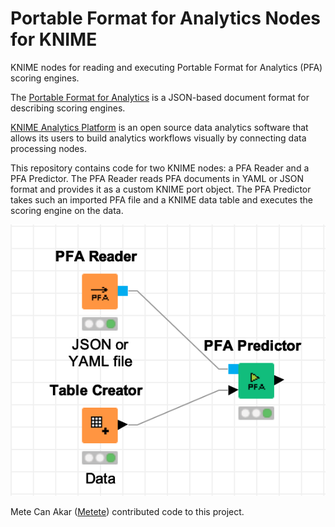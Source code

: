 # Portable Format for Analytics Nodes for KNIME
KNIME nodes for reading and executing Portable Format for Analytics (PFA) scoring engines.

The [Portable Format for Analytics](http://dmg.org/pfa/index.html) is a
JSON-based document format for describing scoring engines.

[KNIME Analytics Platform](https://www.knime.com) is an open source data analytics software that allows its users to
build analytics workflows visually by connecting data processing nodes.

This repository contains code for two KNIME nodes: a PFA Reader and a PFA Predictor.
The PFA Reader reads PFA documents in YAML or JSON format and provides it as a custom KNIME port object.
The PFA Predictor takes such an imported PFA file and a KNIME data table and executes the scoring engine on the data.

![PFA Example](https://raw.githubusercontent.com/bioml-uni-kn/knime-pfa/master/pfa.png)

Mete Can Akar ([Metete](https://github.com/Metete)) contributed code to this project.
